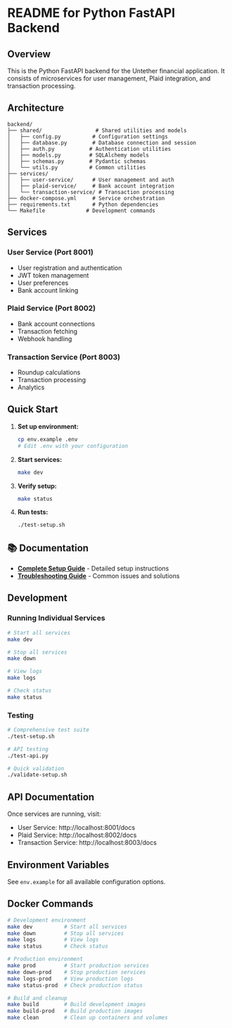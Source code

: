 # README for Python FastAPI Backend

## Overview

This is the Python FastAPI backend for the Untether financial application. It consists of microservices for user management, Plaid integration, and transaction processing.

## Architecture

```
backend/
├── shared/                 # Shared utilities and models
│   ├── config.py          # Configuration settings
│   ├── database.py        # Database connection and session
│   ├── auth.py           # Authentication utilities
│   ├── models.py         # SQLAlchemy models
│   ├── schemas.py        # Pydantic schemas
│   └── utils.py          # Common utilities
├── services/
│   ├── user-service/      # User management and auth
│   ├── plaid-service/     # Bank account integration
│   └── transaction-service/ # Transaction processing
├── docker-compose.yml     # Service orchestration
├── requirements.txt       # Python dependencies
└── Makefile             # Development commands
```

## Services

### User Service (Port 8001)
- User registration and authentication
- JWT token management
- User preferences
- Bank account linking

### Plaid Service (Port 8002)
- Bank account connections
- Transaction fetching
- Webhook handling

### Transaction Service (Port 8003)
- Roundup calculations
- Transaction processing
- Analytics

## Quick Start

1. **Set up environment:**
   ```bash
   cp env.example .env
   # Edit .env with your configuration
   ```

2. **Start services:**
   ```bash
   make dev
   ```

3. **Verify setup:**
   ```bash
   make status
   ```

4. **Run tests:**
   ```bash
   ./test-setup.sh
   ```

## 📚 Documentation

- **[Complete Setup Guide](docs/COMPLETE_SETUP_GUIDE.md)** - Detailed setup instructions
- **[Troubleshooting Guide](docs/TROUBLESHOOTING.md)** - Common issues and solutions

## Development

### Running Individual Services

```bash
# Start all services
make dev

# Stop all services
make down

# View logs
make logs

# Check status
make status
```

### Testing

```bash
# Comprehensive test suite
./test-setup.sh

# API testing
./test-api.py

# Quick validation
./validate-setup.sh
```

## API Documentation

Once services are running, visit:
- User Service: http://localhost:8001/docs
- Plaid Service: http://localhost:8002/docs
- Transaction Service: http://localhost:8003/docs

## Environment Variables

See `env.example` for all available configuration options.

## Docker Commands

```bash
# Development environment
make dev          # Start all services
make down         # Stop all services
make logs         # View logs
make status       # Check status

# Production environment
make prod         # Start production services
make down-prod    # Stop production services
make logs-prod    # View production logs
make status-prod  # Check production status

# Build and cleanup
make build        # Build development images
make build-prod   # Build production images
make clean        # Clean up containers and volumes
```
